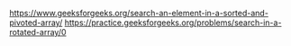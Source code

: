 https://www.geeksforgeeks.org/search-an-element-in-a-sorted-and-pivoted-array/
https://practice.geeksforgeeks.org/problems/search-in-a-rotated-array/0
